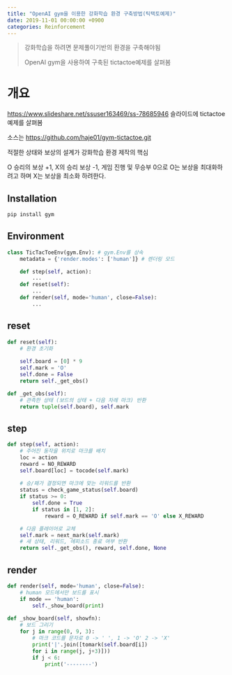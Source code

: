 ```yaml
---
title: "OpenAI gym을 이용한 강화학습 환경 구축방법(틱택토예제)"
date: 2019-11-01 00:00:00 +0900
categories: Reinforcement
---
```


> 강화학습을 하려면 문제풀이기반의 환경을 구축해야됨
>
> OpenAI gym을 사용하여 구축된 tictactoe예제를 살펴봄

# 개요

<https://www.slideshare.net/ssuser163469/ss-78685946> 슬라이드에 tictactoe예제를 살펴봄

소스는 https://github.com/haje01/gym-tictactoe.git

적절한 상태와 보상의 설계가 강화학습 환경 제작의 핵심

O 승리의 보상 +1, X의 승리 보상 -1, 게임 진행 및 무승부 0으로 O는 보상을 최대화하려고 하며 X는 보상을 최소화 하려한다.



## Installation

```bash
pip install gym
```

## Environment

```python
class TicTacToeEnv(gym.Env): # gym.Env를 상속
    metadata = {'render.modes': ['human']} # 렌더링 모드

    def step(self, action):
        ...
    def reset(self):
        ...
    def render(self, mode='human', close=False):
        ...
```

## reset

```python
def reset(self):
    # 환경 초기화
    
    self.board = [0] * 9
    self.mark = 'O'
    self.done = False
    return self._get_obs()

def _get_obs(self):
    # 관측한 상태 (보드의 상태 + 다음 차례 마크) 반환
    return tuple(self.board), self.mark
```

## step

```python
def step(self, action):
    # 주어진 동작을 위치로 마크를 배치
    loc = action
    reward = NO_REWARD
    self.board[loc] = tocode(self.mark)
    
    # 승/패가 결정되면 마크에 맞는 리워드를 반환
    status = check_game_status(self.board)
    if status >= 0:
        self.done = True
        if status in [1, 2]:
            reward = O_REWARD if self.mark == 'O' else X_REWARD

    # 다음 플레이어로 교체
    self.mark = next_mark(self.mark)
    # 새 상태, 리워드, 에피소드 종료 여부 반환
    return self._get_obs(), reward, self.done, None
```

## render

```python
def render(self, mode='human', close=False):
    # human 모드에서만 보드를 표시
    if mode == 'human':
        self._show_board(print)  
        
def _show_board(self, showfn):
    # 보드 그리기
    for j in range(0, 9, 3):
        # 마크 코드를 문자로 0 -> ' ', 1 -> 'O' 2 -> 'X'
        print('|'.join([tomark(self.board[i])
        for i in range(j, j+3)]))
        if j < 6:
            print('--------')
```



